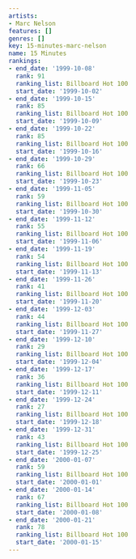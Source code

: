 ```yaml
---
artists:
- Marc Nelson
features: []
genres: []
key: 15-minutes-marc-nelson
name: 15 Minutes
rankings:
- end_date: '1999-10-08'
  rank: 91
  ranking_list: Billboard Hot 100
  start_date: '1999-10-02'
- end_date: '1999-10-15'
  rank: 85
  ranking_list: Billboard Hot 100
  start_date: '1999-10-09'
- end_date: '1999-10-22'
  rank: 85
  ranking_list: Billboard Hot 100
  start_date: '1999-10-16'
- end_date: '1999-10-29'
  rank: 66
  ranking_list: Billboard Hot 100
  start_date: '1999-10-23'
- end_date: '1999-11-05'
  rank: 59
  ranking_list: Billboard Hot 100
  start_date: '1999-10-30'
- end_date: '1999-11-12'
  rank: 55
  ranking_list: Billboard Hot 100
  start_date: '1999-11-06'
- end_date: '1999-11-19'
  rank: 54
  ranking_list: Billboard Hot 100
  start_date: '1999-11-13'
- end_date: '1999-11-26'
  rank: 41
  ranking_list: Billboard Hot 100
  start_date: '1999-11-20'
- end_date: '1999-12-03'
  rank: 44
  ranking_list: Billboard Hot 100
  start_date: '1999-11-27'
- end_date: '1999-12-10'
  rank: 29
  ranking_list: Billboard Hot 100
  start_date: '1999-12-04'
- end_date: '1999-12-17'
  rank: 36
  ranking_list: Billboard Hot 100
  start_date: '1999-12-11'
- end_date: '1999-12-24'
  rank: 27
  ranking_list: Billboard Hot 100
  start_date: '1999-12-18'
- end_date: '1999-12-31'
  rank: 43
  ranking_list: Billboard Hot 100
  start_date: '1999-12-25'
- end_date: '2000-01-07'
  rank: 59
  ranking_list: Billboard Hot 100
  start_date: '2000-01-01'
- end_date: '2000-01-14'
  rank: 67
  ranking_list: Billboard Hot 100
  start_date: '2000-01-08'
- end_date: '2000-01-21'
  rank: 78
  ranking_list: Billboard Hot 100
  start_date: '2000-01-15'
---
```


